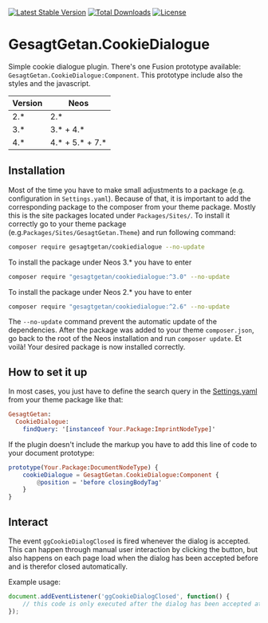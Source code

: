 [![Latest Stable Version](https://poser.pugx.org/gesagtgetan/cookiedialogue/v/stable)](https://packagist.org/packages/gesagtgetan/cookiedialogue)
[![Total Downloads](https://poser.pugx.org/gesagtgetan/cookiedialogue/downloads)](https://packagist.org/packages/gesagtgetan/cookiedialogue)
[![License](https://poser.pugx.org/gesagtgetan/cookiedialogue/license)](https://packagist.org/packages/gesagtgetan/cookiedialogue)

# GesagtGetan.CookieDialogue

Simple cookie dialogue plugin. There's one Fusion prototype available: `GesagtGetan.CookieDialogue:Component`. This prototype include also the styles and the javascript.

| Version | Neos               |
| ------- | ------------------ |
| 2.\*    | 2.\*               |
| 3.\*    | 3.\* + 4.\*        |
| 4.\*    | 4.\* + 5.\* + 7.\* |

## Installation

Most of the time you have to make small adjustments to a package (e.g. configuration in `Settings.yaml`). Because of that, it is important to add the corresponding package to the composer from your theme package. Mostly this is the site packages located under `Packages/Sites/`. To install it correctly go to your theme package (e.g.`Packages/Sites/GesagtGetan.Theme`) and run following command:

```bash
composer require gesagtgetan/cookiedialogue --no-update
```

To install the package under Neos 3.\* you have to enter

```bash
composer require "gesagtgetan/cookiedialogue:^3.0" --no-update
```

To install the package under Neos 2.\* you have to enter

```bash
composer require "gesagtgetan/cookiedialogue:^2.6" --no-update
```

The `--no-update` command prevent the automatic update of the dependencies. After the package was added to your theme `composer.json`, go back to the root of the Neos installation and run `composer update`. Et voilà! Your desired package is now installed correctly.

## How to set it up

In most cases, you just have to define the search query in the [Settings.yaml](Configuration/Settings.yaml) from your theme package like that:

```elm
GesagtGetan:
  CookieDialogue:
    findQuery: '[instanceof Your.Package:ImprintNodeType]'
```

If the plugin doesn't include the markup you have to add this line of code to your document prototype:

```elm
prototype(Your.Package:DocumentNodeType) {
    cookieDialogue = GesagtGetan.CookieDialogue:Component {
        @position = 'before closingBodyTag'
    }
}
```

## Interact

The event ``ggCookieDialogClosed`` is fired whenever the dialog is accepted. This can happen through manual user interaction
by clicking the button, but also happens on each page load when the dialog has been accepted before and is therefor closed
automatically.

Example usage:
```js
document.addEventListener('ggCookieDialogClosed', function() {
    // this code is only executed after the dialog has been accepted at least once
});
```
